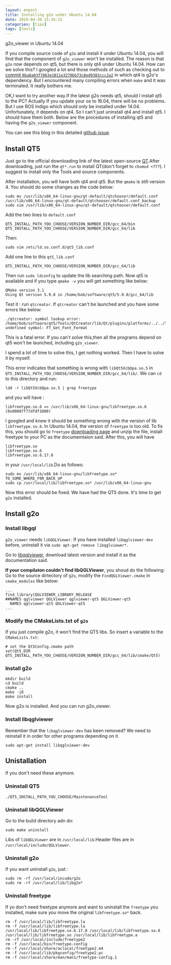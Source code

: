 ```yaml
---
layout: enpost	
title: Installing g2o under Ubuntu 14.04
date: 2019-04-30 15:34:12
categories: [tips]
tags: [tools]
---
```


g2o_viewer in Ubuntu 14.04
<!--more-->

If you compile source code of `g2o` and install it under Ubuntu 14.04, you will find that the component of `g2o_viewer` won't be installed. The reason is that `g2o` now depends on qt5, but there is only qt4 under Ubuntu 14.04. How can we solve this? I googled a lot and those methods of such as checking out to [commit `8ba8a03f7863e1011e3270bb73c8ed9383ccc2a2`](https://zhuanlan.zhihu.com/p/41200084) in which qt4 is g2o's dependency. But I encountered many compiling errors when `make` and it was terminated. It really bothers me.

OK,I want to try another way.If the latest g2o needs qt5, should I install qt5 to the PC? Actually If you update your os to 16.04, there will be no problems. But I use ROS Indigo which should only be installed under 14.04. Unfortunately, it depends on qt4. So I can't just uninstall qt4 and install qt5. I should have them both. Below are the procedures of installing qt5 and having the `g2o_viewer` component.

You can see this blog in this detailed [github issue](https://github.com/RainerKuemmerle/g2o/issues/151#issuecomment-487873085).

## Install QT5

Just go to the official downloading link of the latest open-source [QT](https://www.qt.io/download#section-2).After downloading, just run the `qt*.run` to install QT(don't forget to `chomod +777`). I suggest to install only the Tools and source components.

After installation, you will have both qt4 and qt5. But the `qmake` is still version 4. You should do some changes as the code below:
```shell
sudo mv /usr/lib/x86_64-linux-gnu/qt-default/qtchooser/default.conf /usr/lib/x86_64-linux-gnu/qt-default/qtchooser/default.conf_backup
sudo vim /usr/lib/x86_64-linux-gnu/qt-default/qtchooser/default.conf
```
Add the two lines to `default.conf`
```
QT5_INSTALL_PATH_YOU_CHOOSE/VERSION_NUMBER_DIR/gcc_64/bin
QT5_INSTALL_PATH_YOU_CHOOSE/VERSION_NUMBER_DIR/gcc_64/lib
```
Then:
```shell
sudo vim /etc/ld.so.conf.d/qt5_lib.conf
```
Add one line to this `qt5_lib.conf`

```
QT5_INSTALL_PATH_YOU_CHOOSE/VERSION_NUMBER_DIR/gcc_64/lib
```

Then run `sudo ldconfig` to update the lib searching path. Now qt5 is available and if you type `qmake -v` you will get something like below:

```
QMake version 3.1
Using Qt version 5.9.8 in /home/bob/software/qt5/5.9.8/gcc_64/lib
```
Test it : run `qtcreator`. If `qtcreator` can't be launched and you have some errors like below:
```
./qtcreator: symbol lookup error: /home/bob/software/qt5/Tools/QtCreator/lib/Qt/plugins/platforms/../../lib/libQt5XcbQpa.so.5: undefined symbol: FT_Get_Font_Format
```
This is a fatal error. If you can't solve this,then all the programs depend on qt5 won't be launched, including `g2o_viewer`.

I spend a lot of time to solve this, I get nothing worked. Then I have to solve it by myself.

This error indicates that something is wrong with `libQt5XcbQpa.so.5` in `QT5_INSTALL_PATH_YOU_CHOOSE/VERSION_NUMBER_DIR/gcc_64/lib/`. We can `cd` to this directory and run:
```shell
ldd -r libQt5XcbQpa.so.5 | grep freetype
```
and you will have :
```
libfreetype.so.6 => /usr/lib/x86_64-linux-gnu/libfreetype.so.6 (0x00007f77dfdf1000)
```
I googled and knew it should be something wrong with the version of lib `libfreetype.so.6`. In Ubuntu 14.04, the version of `freetype` is too old. To fix this, you should go to `freetype` [downloading page](https://www.freetype.org/download.html) and unzip the file, install freetype to your PC as the documemtaion said. After this, you will have
```
libfreetype.so
libfreetype.so.6
libfreetype.so.6.17.0
```
in your `/usr/local/lib`.Do as follows:

```shell
sudo mv /usr/lib/x86_64-linux-gnu/libfreetype.so* TO_SOME_WHERE_F0R_BACK_UP
sudo cp /usr/local/lib/libfreetype.so* /usr/lib/x86_64-linux-gnu
```
Now this error should be fixed. We have had the QT5 done. It's time to get `g2o` installed.

## Install g2o

### Install libgql

`g2o_viewer` needs `libQGLViewer`. If you have installed `libqglviewer-dev` before, uninstall it via `sudo apt-get remove libqglviewer*`.

Go to [libqglviewer](http://libqglviewer.com/installUnix.html), download latest version and install it as the documentation said.

**If your compilaton couldn't find libQGLViewer**, you shoud do the following:
Go to the source dirtectory of `g2o`, modify the `FindQGLViewer.cmake`  in `cmake_modules` like below:

```
...
find_library(QGLVIEWER_LIBRARY_RELEASE
##NAMES qglviewer QGLViewer qglviewer-qt5 QGLViewer-qt5
  NAMES qglviewer-qt5 QGLViewer-qt5
...
```

### Modify the CMakeLists.txt of `g2o`

If you just compile g2o, it won't find the QT5 libs. So insert a variable to the `CMakeLists.txt`:
```
# set the Qt5Config.cmake path
set(Qt5_DIR QT5_INSTALL_PATH_YOU_CHOOSE/VERSION_NUMBER_DIR/gcc_64/lib/cmake/Qt5)
```

### Install g2o

```shell
mkdir build
cd build
cmake ..
make -j8
make install
```
Now g2o is installed. And you can run g2o_viewer.

### Install libqglviewer

Remember that the `libqglviewer-dev` has been removed? We need to reinstall it in order for other programs depending on it.
```shell
sudo apt-get install libqglviewer-dev
```

## Unistallation

If you don't need these anymore.
### Uninstall QT5
```
./QT5_INSTALL_PATH_YOU_CHOOSE/MaintenanceTool
```

### Uninstall libQGLViewer

Go to the build directory adn do:

```
sudo make uninstall
```
Libs of `libQGLViewer` are in `/usr/local/lib`.Header files are in `/usr/local/include/QGLViewer`.
### Uninstall g2o 
If you want uninstall `g2o`, just :

```
sudo rm -rf /usr/local/incude/g2o
sudo rm -rf /usr/local/lib/libg2o*
```
### Uninstall freetype

If yo don't need freetype anymore and want to uninstall the `freetype` you installed, make sure you move the original `libfreetype.so*` back.
```shell
rm -f /usr/local/lib/libfreetype.la
rm -f /usr/local/lib/libfreetype.la /usr/local/lib/libfreetype.so.6.17.0 /usr/local/lib/libfreetype.so.6 /usr/local/lib/libfreetype.so /usr/local/lib/libfreetype.a
rm -rf /usr/local/include/freetype2
rm -f /usr/local/bin/freetype-config
rm -f /usr/local/share/aclocal/freetype2.m4
rm -f /usr/local/lib/pkgconfig/freetype2.pc
rm -f /usr/local/share/man/man1/freetype-config.1

```
